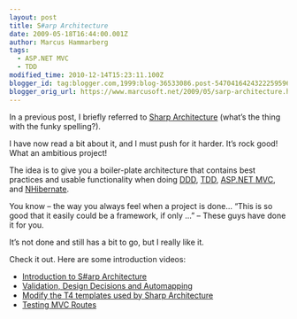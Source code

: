 ```yaml
---
layout: post
title: S#arp Architecture
date: 2009-05-18T16:44:00.001Z
author: Marcus Hammarberg
tags:
  - ASP.NET MVC
  - TDD
modified_time: 2010-12-14T15:23:11.100Z
blogger_id: tag:blogger.com,1999:blog-36533086.post-5470416424322259596
blogger_orig_url: https://www.marcusoft.net/2009/05/sarp-architecture.html
---
```


In a previous post, I briefly referred to [Sharp Architecture](http://code.google.com/p/sharp-architecture/) (what’s the thing with the funky spelling?).

I have now read a bit about it, and I must push for it harder. It’s rock good! What an ambitious project!

The idea is to give you a boiler-plate architecture that contains best practices and usable functionality when doing [DDD](http://en.wikipedia.org/wiki/Domain-driven_design), [TDD](http://en.wikipedia.org/wiki/Test-driven_development), [ASP.NET MVC](http://www.asp.net/mvc/), and [NHibernate](https://www.hibernate.org/343.html).

You know – the way you always feel when a project is done… “This is so good that it easily could be a framework, if only …” – These guys have done it for you.

It’s not done and still has a bit to go, but I really like it.

Check it out. Here are some introduction videos:

- [Introduction to S#arp Architecture](http://dimecasts.net/Casts/CastDetails/75)
- [Validation, Design Decisions and Automapping](http://dimecasts.net/Casts/CastDetails/97)
- [Modify the T4 templates used by Sharp Architecture](http://dimecasts.net/Casts/CastDetails/102)
- [Testing MVC Routes](http://dimecasts.net/Casts/CastDetails/107)
